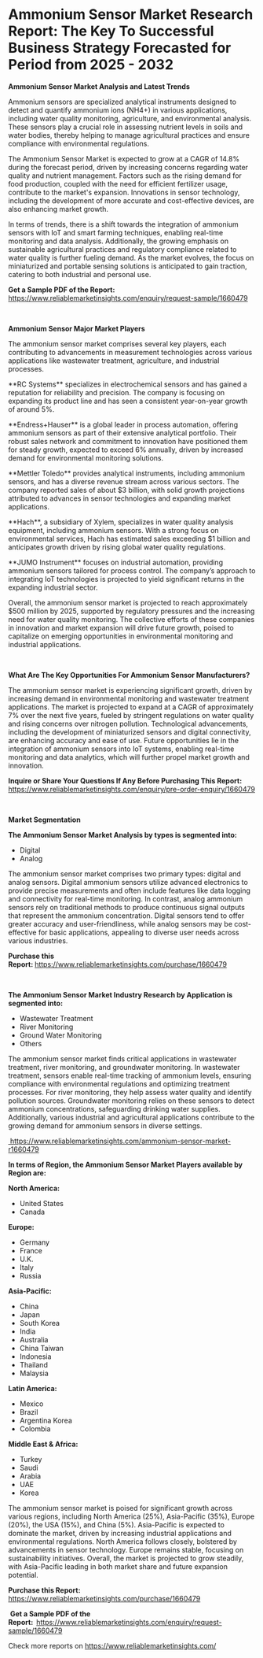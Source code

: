 <p><h1>Ammonium Sensor Market Research Report: The Key To Successful Business Strategy Forecasted for Period from 2025 - 2032</h1></p><p><strong>Ammonium Sensor Market Analysis and Latest Trends</strong></p>
<p><p>Ammonium sensors are specialized analytical instruments designed to detect and quantify ammonium ions (NH4+) in various applications, including water quality monitoring, agriculture, and environmental analysis. These sensors play a crucial role in assessing nutrient levels in soils and water bodies, thereby helping to manage agricultural practices and ensure compliance with environmental regulations.</p><p>The Ammonium Sensor Market is expected to grow at a CAGR of 14.8% during the forecast period, driven by increasing concerns regarding water quality and nutrient management. Factors such as the rising demand for food production, coupled with the need for efficient fertilizer usage, contribute to the market's expansion. Innovations in sensor technology, including the development of more accurate and cost-effective devices, are also enhancing market growth.</p><p>In terms of trends, there is a shift towards the integration of ammonium sensors with IoT and smart farming techniques, enabling real-time monitoring and data analysis. Additionally, the growing emphasis on sustainable agricultural practices and regulatory compliance related to water quality is further fueling demand. As the market evolves, the focus on miniaturized and portable sensing solutions is anticipated to gain traction, catering to both industrial and personal use.</p></p>
<p><strong>Get a Sample PDF of the Report:&nbsp;</strong> <a href="https://www.reliablemarketinsights.com/enquiry/request-sample/1660479?utm_campaign=2240&utm_medium=2&utm_source=Github&utm_content=ia&utm_term=10042025&utm_id=ammonium-sensor">https://www.reliablemarketinsights.com/enquiry/request-sample/1660479</a></p>
<p>&nbsp;</p>
<p><strong>Ammonium Sensor Major Market Players</strong></p>
<p><p>The ammonium sensor market comprises several key players, each contributing to advancements in measurement technologies across various applications like wastewater treatment, agriculture, and industrial processes. </p><p>**RC Systems** specializes in electrochemical sensors and has gained a reputation for reliability and precision. The company is focusing on expanding its product line and has seen a consistent year-on-year growth of around 5%.</p><p>**Endress+Hauser** is a global leader in process automation, offering ammonium sensors as part of their extensive analytical portfolio. Their robust sales network and commitment to innovation have positioned them for steady growth, expected to exceed 6% annually, driven by increased demand for environmental monitoring solutions.</p><p>**Mettler Toledo** provides analytical instruments, including ammonium sensors, and has a diverse revenue stream across various sectors. The company reported sales of about $3 billion, with solid growth projections attributed to advances in sensor technologies and expanding market applications.</p><p>**Hach**, a subsidiary of Xylem, specializes in water quality analysis equipment, including ammonium sensors. With a strong focus on environmental services, Hach has estimated sales exceeding $1 billion and anticipates growth driven by rising global water quality regulations.</p><p>**JUMO Instrument** focuses on industrial automation, providing ammonium sensors tailored for process control. The company’s approach to integrating IoT technologies is projected to yield significant returns in the expanding industrial sector.</p><p>Overall, the ammonium sensor market is projected to reach approximately $500 million by 2025, supported by regulatory pressures and the increasing need for water quality monitoring. The collective efforts of these companies in innovation and market expansion will drive future growth, poised to capitalize on emerging opportunities in environmental monitoring and industrial applications.</p></p>
<p>&nbsp;</p>
<p><strong>What Are The Key Opportunities For Ammonium Sensor Manufacturers?</strong></p>
<p><p>The ammonium sensor market is experiencing significant growth, driven by increasing demand in environmental monitoring and wastewater treatment applications. The market is projected to expand at a CAGR of approximately 7% over the next five years, fueled by stringent regulations on water quality and rising concerns over nitrogen pollution. Technological advancements, including the development of miniaturized sensors and digital connectivity, are enhancing accuracy and ease of use. Future opportunities lie in the integration of ammonium sensors into IoT systems, enabling real-time monitoring and data analytics, which will further propel market growth and innovation.</p></p>
<p><strong>Inquire or Share Your Questions If Any Before Purchasing This Report:</strong> <a href="https://www.reliablemarketinsights.com/enquiry/pre-order-enquiry/1660479?utm_campaign=2240&utm_medium=2&utm_source=Github&utm_content=ia&utm_term=10042025&utm_id=ammonium-sensor">https://www.reliablemarketinsights.com/enquiry/pre-order-enquiry/1660479</a></p>
<p>&nbsp;</p>
<p><strong>Market Segmentation</strong></p>
<p><strong>The Ammonium Sensor Market Analysis by types is segmented into:</strong></p>
<p><ul><li>Digital</li><li>Analog</li></ul></p>
<p><p>The ammonium sensor market comprises two primary types: digital and analog sensors. Digital ammonium sensors utilize advanced electronics to provide precise measurements and often include features like data logging and connectivity for real-time monitoring. In contrast, analog ammonium sensors rely on traditional methods to produce continuous signal outputs that represent the ammonium concentration. Digital sensors tend to offer greater accuracy and user-friendliness, while analog sensors may be cost-effective for basic applications, appealing to diverse user needs across various industries.</p></p>
<p><strong>Purchase this Report:&nbsp;</strong><a href="https://www.reliablemarketinsights.com/purchase/1660479?utm_campaign=2240&utm_medium=2&utm_source=Github&utm_content=ia&utm_term=10042025&utm_id=ammonium-sensor">https://www.reliablemarketinsights.com/purchase/1660479</a></p>
<p>&nbsp;</p>
<p><strong>The Ammonium Sensor Market Industry Research by Application is segmented into:</strong></p>
<p><ul><li>Wastewater Treatment</li><li>River Monitoring</li><li>Ground Water Monitoring</li><li>Others</li></ul></p>
<p><p>The ammonium sensor market finds critical applications in wastewater treatment, river monitoring, and groundwater monitoring. In wastewater treatment, sensors enable real-time tracking of ammonium levels, ensuring compliance with environmental regulations and optimizing treatment processes. For river monitoring, they help assess water quality and identify pollution sources. Groundwater monitoring relies on these sensors to detect ammonium concentrations, safeguarding drinking water supplies. Additionally, various industrial and agricultural applications contribute to the growing demand for ammonium sensors in diverse settings.</p></p>
<p><a href="https://www.reliablemarketinsights.com/ammonium-sensor-market-r1660479?utm_campaign=2240&utm_medium=2&utm_source=Github&utm_content=ia&utm_term=10042025&utm_id=ammonium-sensor">&nbsp;https://www.reliablemarketinsights.com/ammonium-sensor-market-r1660479</a></p>
<p><strong>In terms of Region, the Ammonium Sensor Market Players available by Region are:</strong></p>
<p>
    <p> <strong> North America: </strong>
        <ul>
            <li>United States</li>
            <li>Canada</li>
        </ul>
        </p> 
    <p> <strong> Europe: </strong>
        <ul>
            <li>Germany</li>
            <li>France</li>
            <li>U.K.</li>
            <li>Italy</li>
            <li>Russia</li>
        </ul>
        </p> 
    <p> <strong> Asia-Pacific: </strong>
        <ul>
            <li>China</li>
            <li>Japan</li>
            <li>South Korea</li>
            <li>India</li>
            <li>Australia</li>
            <li>China Taiwan</li>
            <li>Indonesia</li>
            <li>Thailand</li>
            <li>Malaysia</li>
        </ul>
        </p> 
    <p> <strong> Latin America: </strong>
        <ul>
            <li>Mexico</li>
            <li>Brazil</li>
            <li>Argentina Korea</li>
            <li>Colombia</li>
        </ul>
        </p> 
    <p> <strong> Middle East & Africa: </strong>
        <ul>
            <li>Turkey</li>
            <li>Saudi</li>
            <li>Arabia</li>
            <li>UAE</li>
            <li>Korea</li>
        </ul>
    </p>
    </p>
<p><p>The ammonium sensor market is poised for significant growth across various regions, including North America (25%), Asia-Pacific (35%), Europe (20%), the USA (15%), and China (5%). Asia-Pacific is expected to dominate the market, driven by increasing industrial applications and environmental regulations. North America follows closely, bolstered by advancements in sensor technology. Europe remains stable, focusing on sustainability initiatives. Overall, the market is projected to grow steadily, with Asia-Pacific leading in both market share and future expansion potential.</p></p>
<p><strong>Purchase this Report: </strong><a href="https://www.reliablemarketinsights.com/purchase/1660479?utm_campaign=2240&utm_medium=2&utm_source=Github&utm_content=ia&utm_term=10042025&utm_id=ammonium-sensor">https://www.reliablemarketinsights.com/purchase/1660479</a></p>
<p>&nbsp;<strong>Get a Sample PDF of the Report:&nbsp;&nbsp;</strong><a href="https://www.reliablemarketinsights.com/enquiry/request-sample/1660479?utm_campaign=2240&utm_medium=2&utm_source=Github&utm_content=ia&utm_term=10042025&utm_id=ammonium-sensor">https://www.reliablemarketinsights.com/enquiry/request-sample/1660479</a></p>
<p><strong></strong></p>
<p>Check more reports on <a href="https://www.reliablemarketinsights.com/?utm_campaign=2240&utm_medium=2&utm_source=Github&utm_content=ia&utm_term=10042025&utm_id=ammonium-sensor">https://www.reliablemarketinsights.com/</a></p>